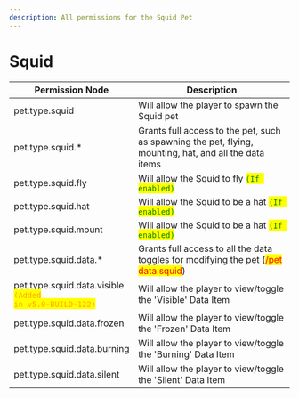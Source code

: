 ```yaml
---
description: All permissions for the Squid Pet
---
```



# Squid
| Permission Node | Description |
| - | - |
| pet.type.squid | Will allow the player to spawn the Squid pet |
| pet.type.squid.* | Grants full access to the pet, such as spawning the pet, flying, mounting, hat, and all the data items |
| pet.type.squid.fly | Will allow the Squid to fly <mark style="color:green;">`(If enabled)`</mark> |
| pet.type.squid.hat | Will allow the Squid to be a hat <mark style="color:green;">`(If enabled)`</mark> |
| pet.type.squid.mount | Will allow the Squid to be a hat <mark style="color:green;">`(If enabled)`</mark> |
| pet.type.squid.data.* | Grants full access to all the data toggles for modifying the pet (<mark style="color:red;">/pet data squid</mark>) |
| pet.type.squid.data.visible<br><mark style="color:orange;"><code>(Added in v5.0-BUILD-122)</code></mark> | Will allow the player to view/toggle the 'Visible' Data Item |
| pet.type.squid.data.frozen | Will allow the player to view/toggle the 'Frozen' Data Item |
| pet.type.squid.data.burning | Will allow the player to view/toggle the 'Burning' Data Item |
| pet.type.squid.data.silent | Will allow the player to view/toggle the 'Silent' Data Item |

